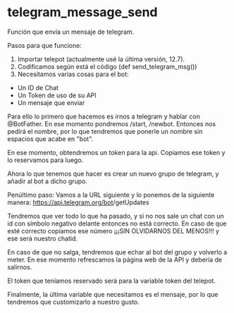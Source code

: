 # telegram_message_send
Función que envía un mensaje de telegram.

Pasos para que funcione:

1) Importar telepot (actualmente usé la última versión, 12.7).
2) Codificamos según está el código (def send_telegram_msg())
3) Necesitamos varias cosas para el bot:
- Un ID de Chat
- Un Token de uso de su API
- Un mensaje que enviar

Para ello lo primero que hacemos es irnos a telegram y hablar con @BotFather.
En ese momento pondremos /start, /newbot.
Entonces nos pedirá el nombre, por lo que tendremos que ponerle un nombre sin espacios que acabe en "bot".

En ese momento, obtendremos un token para la api. Copiamos ese token y lo reservamos para luego.

Ahora lo que tenemos que hacer es crear un nuevo grupo de telegram, y añadir al bot a dicho grupo.

Penúltimo paso: Vamos a la URL siguiente y lo ponemos de la siguiente manera:
https://api.telegram.org/bot<api>/getUpdates

Tendremos que ver todo lo que ha pasado, y si no nos sale un chat con un id con símbolo negativo delante entonces no está correcto. En caso de que esté correcto copiamos ese número ¡¡¡SIN OLVIDARNOS DEL MENOS!!! y ese será nuestro chatid.

En caso de que no salga, tendremos que echar al bot del grupo y volverlo a meter. En ese momento refrescamos la página web de la API y debería de salirnos.

El token que teníamos reservado será para la variable token del telepot.

Finalmente, la última variable que necesitamos es el mensaje, por lo que tendremos que customizarlo a nuestro gusto.
